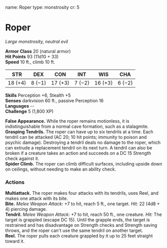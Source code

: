 name: Roper
type: monstrosity
cr: 5

# Roper 
_Large monstrosity, neutral evil_

**Armor Class** 20 (natural armor)    
**Hit Points** 93 (11d10 + 33)    
**Speed** 10 ft., climb 10 ft. 

| STR     | DEX     | CON     | INT     | WIS     | CHA     |
|---------|---------|---------|---------|---------|---------|
| 18 (+4) | 8 (−1)  | 17 (+3) | 7 (−2)  | 16 (+3) | 6 (−2)  |

**Skills** Perception +6, Stealth +5    
**Senses** darkvision 60 ft., passive Perception 16    
**Languages** --    
**Challenge** 5 (1,800 XP) 

**False Appearance.** While the roper remains motionless, it is indistinguishable from a normal cave formation, such as a stalagmite.    
**Grasping Tendrils.** The roper can have up to six tendrils at a time. Each tendril can be attacked (AC 20; 10 hit points; immunity to poison and psychic damage). Destroying a tendril deals no damage to the roper, which can extrude a replacement tendril on its next turn. A tendril can also be broken if a creature takes an action and succeeds on a DC 15 Strength check against it.    
**Spider Climb.** The roper can climb difficult surfaces, including upside down on ceilings, without needing to make an ability check. 

### Actions 
**Multiattack.** The roper makes four attacks with its tendrils, uses Reel, and makes one attack with its bite.    
**Bite.** _Melee Weapon Attack:_ +7 to hit, reach 5 ft., one target. _Hit:_ 22 (4d8 + 4) piercing damage.    
**Tendril.** _Melee Weapon Attack:_ +7 to hit, reach 50 ft., one creature. _Hit:_ The target is grappled (escape DC 15). Until the grapple ends, the target is restrained and has disadvantage on Strength checks and Strength saving throws, and the roper can't use the same tendril on another target.    
**Reel.** The roper pulls each creature grappled by it up to 25 feet straight toward it.